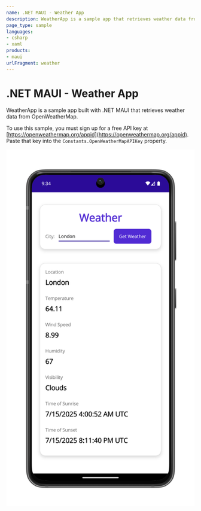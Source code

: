 ```yaml
---
name: .NET MAUI - Weather App
description: WeatherApp is a sample app that retrieves weather data from OpenWeatherMap. To use this sample, you must sign up for a free API key.
page_type: sample
languages:
- csharp
- xaml
products:
- maui
urlFragment: weather
---
```

# .NET MAUI - Weather App

WeatherApp is a sample app built with .NET MAUI that retrieves weather data from OpenWeatherMap.

To use this sample, you must sign up for a free API key at [https://openweathermap.org/appid](https://openweathermap.org/appid). Paste that key into the `Constants.OpenWeatherMapAPIKey` property.

![Weather App application screenshot](Screenshots/weather.png "Weather App application screenshot")
